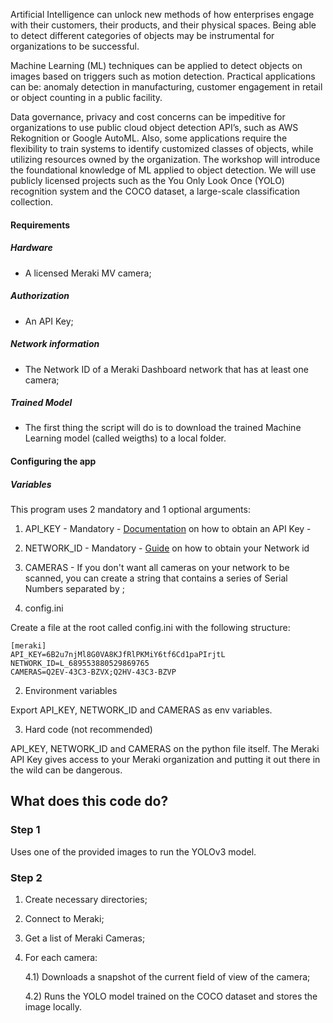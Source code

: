 Artificial Intelligence can unlock new methods of how enterprises engage with their customers, their products, and their physical spaces. Being able to detect different categories of objects may be instrumental for organizations to be successful.

Machine Learning (ML) techniques can be applied to detect objects on images based on triggers such as motion detection. 
Practical applications can be: anomaly detection in manufacturing, customer engagement in retail or object counting in a public facility.

Data governance, privacy and cost concerns can be impeditive for organizations to use public cloud object detection API’s, such as AWS Rekognition or Google AutoML. Also, some applications require the flexibility to train systems to identify customized classes of objects, while utilizing resources owned by the organization.
The workshop will introduce the foundational knowledge of ML applied to object detection. We will use publicly licensed projects such as the You Only Look Once (YOLO) recognition system and the COCO dataset, a large-scale classification collection.

#### Requirements
##### Hardware
- A licensed Meraki MV camera;

##### Authorization
- An API Key;

##### Network information
- The Network ID of a Meraki Dashboard network that has at least one camera;

##### Trained Model
- The first thing the script will do is to download the trained Machine Learning model (called weigths) to a local folder.

#### Configuring the app
##### Variables 
This program uses 2 mandatory and 1 optional arguments:
1) API_KEY - Mandatory - [Documentation](https://documentation.meraki.com/zGeneral_Administration/Other_Topics/The_Cisco_Meraki_Dashboard_API) on how to obtain an API Key - 
2) NETWORK_ID - Mandatory - [Guide](https://community.cisco.com/t5/mobility-blogs/dashboard-apis-optimizing-your-daily-workflow/ba-p/3659433) on how to obtain your Network id
3) CAMERAS - If you don't want all cameras on your network to be scanned, you can create a string that contains a series
    of Serial Numbers separated by ;

1) config.ini
 
Create a file at the root called config.ini with the following structure: 

```
[meraki]
API_KEY=6B2u7njMl8G0VA8KJfRlPKMiY6tf6Cd1paPIrjtL
NETWORK_ID=L_689553880529869765
CAMERAS=Q2EV-43C3-BZVX;Q2HV-43C3-BZVP
```
2) Environment variables

Export API_KEY, NETWORK_ID and CAMERAS as env variables.

3) Hard code (not recommended)

API_KEY, NETWORK_ID and CAMERAS on the python file itself. The Meraki API Key gives access to your Meraki organization and putting it out there in the wild can be dangerous.


## What does this code do?
### Step 1
Uses one of the provided images to run the YOLOv3 model. 


### Step 2
1) Create necessary directories;
2) Connect to Meraki;
3) Get a list of Meraki Cameras;
4) For each camera:
    
    4.1) Downloads a snapshot of the current field of view of the camera;
    
    4.2) Runs the YOLO model trained on the COCO dataset and stores the image locally. 